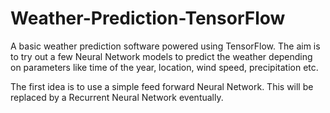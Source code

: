# Weather-Prediction-TensorFlow
A basic weather prediction software powered using TensorFlow. The aim is to try out a few Neural Network models to predict the weather depending on parameters like time of the year, location, wind speed, precipitation etc.

The first idea is to use a simple feed forward Neural Network. This will be replaced by a Recurrent Neural Network eventually.
